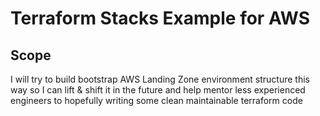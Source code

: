 # Terraform Stacks Example for AWS

## Scope

I will try to build bootstrap AWS Landing Zone environment structure this way so I can lift & shift it in the future and help mentor less experienced engineers to hopefully writing some clean maintainable terraform code
